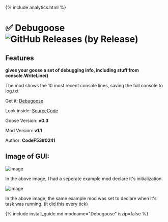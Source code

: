 {% include analytics.html %}

# ✅ Debugoose ![GitHub Releases (by Release)](https://img.shields.io/github/downloads/desktopgooseunofficial/resourcehub/Debugoose/total?logo=github)

## Features

**gives your goose a set of debugging info, including stuff from console.WriteLine()**

The mod shows the 10 most recent console lines, saving the full console to log.txt

Get it: [Debugoose](https://github.com/CodeF53/DskptGoose-Debugoose/releases/download/v1.1/debugoose.dll)

Look inside: [SourceCode](https://github.com/CodeF53/DskptGoose-Debugoose/tree/master/GooseMod_Debugoose)

Goose Version: **v0.3**

Mod Version: **v1.1**

Author: **CodeF53#0241**

## Image of GUI:

![image](https://imgur.com/MKUJ467.png)

In the above image, I had a seperate example mod declare it's initialization.

![image](https://imgur.com/765he8h.png)

In the above image, the same example mod was set to declare when it's task was running. (it did this every tick)

{% include install_guide.md modname="Debugoose" iszip=false %}
